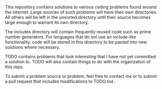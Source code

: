 This repository contains solutions to various coding problems found around the internet. Large sources of such problems will have their own directories. All others will be left in the unsorted directory until their source becomes large enough to warrant its own directory.

The includes directory will contain frequently reused code such as prime number generators. For languages that do not use an include-like functionality, code will be stored in this directory to be pasted into new solutions where necessary.

TODO contains problems that look interesting that I have not yet committed a solution to. TODO will also contain things to do with the organization of this repo.

To submit a problem source or problem, feel free to contact me or to submit a pull request that includes modifications to TODO.md .